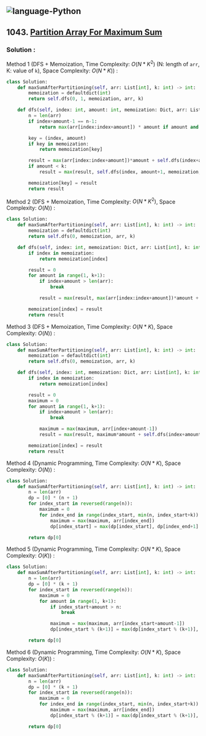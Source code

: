 ![language-Python](https://img.shields.io/badge/%20-Python-ffd43b?style=for-the-badge&logo=PYTHON)
---

## 1043. [Partition Array For Maximum Sum](https://leetcode.com/problems/partition-array-for-maximum-sum)

### Solution :

Method 1 (DFS + Memoization, Time Complexity: $O(N*K^2)$ (N: length of `arr`, K: value of `k`), Space Complexity: $O(N*K)$) :
```python
class Solution:
    def maxSumAfterPartitioning(self, arr: List[int], k: int) -> int:
        memoization = defaultdict(int)
        return self.dfs(0, 1, memoization, arr, k)

    def dfs(self, index: int, amount: int, memoization: Dict, arr: List[int], k: int) -> int:
        n = len(arr)
        if index+amount-1 == n-1:
            return max(arr[index:index+amount]) * amount if amount and index < n else 0

        key = (index, amount)
        if key in memoization:
            return memoization[key]

        result = max(arr[index:index+amount])*amount + self.dfs(index+amount, 1, memoization, arr, k)
        if amount < k:
            result = max(result, self.dfs(index, amount+1, memoization, arr, k))

        memoization[key] = result
        return result
```

Method 2 (DFS + Memoization, Time Complexity: $O(N*K^2)$, Space Complexity: $O(N)$) :
```python
class Solution:
    def maxSumAfterPartitioning(self, arr: List[int], k: int) -> int:
        memoization = defaultdict(int)
        return self.dfs(0, memoization, arr, k)

    def dfs(self, index: int, memoization: Dict, arr: List[int], k: int) -> int:
        if index in memoization:
            return memoization[index]

        result = 0
        for amount in range(1, k+1):
            if index+amount > len(arr):
                break

            result = max(result, max(arr[index:index+amount])*amount + self.dfs(index+amount, memoization, arr, k))

        memoization[index] = result
        return result
```

Method 3 (DFS + Memoization, Time Complexity: $O(N*K)$, Space Complexity: $O(N)$) :
```python
class Solution:
    def maxSumAfterPartitioning(self, arr: List[int], k: int) -> int:
        memoization = defaultdict(int)
        return self.dfs(0, memoization, arr, k)

    def dfs(self, index: int, memoization: Dict, arr: List[int], k: int) -> int:
        if index in memoization:
            return memoization[index]

        result = 0
        maximum = 0
        for amount in range(1, k+1):
            if index+amount > len(arr):
                break

            maximum = max(maximum, arr[index+amount-1])
            result = max(result, maximum*amount + self.dfs(index+amount, memoization, arr, k))

        memoization[index] = result
        return result
```

Method 4 (Dynamic Programming, Time Complexity: $O(N*K)$, Space Complexity: $O(N)$) :
```python
class Solution:
    def maxSumAfterPartitioning(self, arr: List[int], k: int) -> int:
        n = len(arr)
        dp = [0] * (n + 1)
        for index_start in reversed(range(n)):
            maximum = 0
            for index_end in range(index_start, min(n, index_start+k)):
                maximum = max(maximum, arr[index_end])
                dp[index_start] = max(dp[index_start], dp[index_end+1] + maximum * (index_end-index_start+1))

        return dp[0]
```

Method 5 (Dynamic Programming, Time Complexity: $O(N*K)$, Space Complexity: $O(K)$) :
```python
class Solution:
    def maxSumAfterPartitioning(self, arr: List[int], k: int) -> int:
        n = len(arr)
        dp = [0] * (k + 1)
        for index_start in reversed(range(n)):
            maximum = 0
            for amount in range(1, k+1):
                if index_start+amount > n:
                    break

                maximum = max(maximum, arr[index_start+amount-1])
                dp[index_start % (k+1)] = max(dp[index_start % (k+1)], dp[(index_start+amount) % (k+1)] + maximum * amount)

        return dp[0]
```

Method 6 (Dynamic Programming, Time Complexity: $O(N*K)$, Space Complexity: $O(K)$) :
```python
class Solution:
    def maxSumAfterPartitioning(self, arr: List[int], k: int) -> int:
        n = len(arr)
        dp = [0] * (k + 1)
        for index_start in reversed(range(n)):
            maximum = 0
            for index_end in range(index_start, min(n, index_start+k)):
                maximum = max(maximum, arr[index_end])
                dp[index_start % (k+1)] = max(dp[index_start % (k+1)], dp[(index_end+1) % (k+1)] + maximum * (index_end-index_start+1))

        return dp[0]
```
